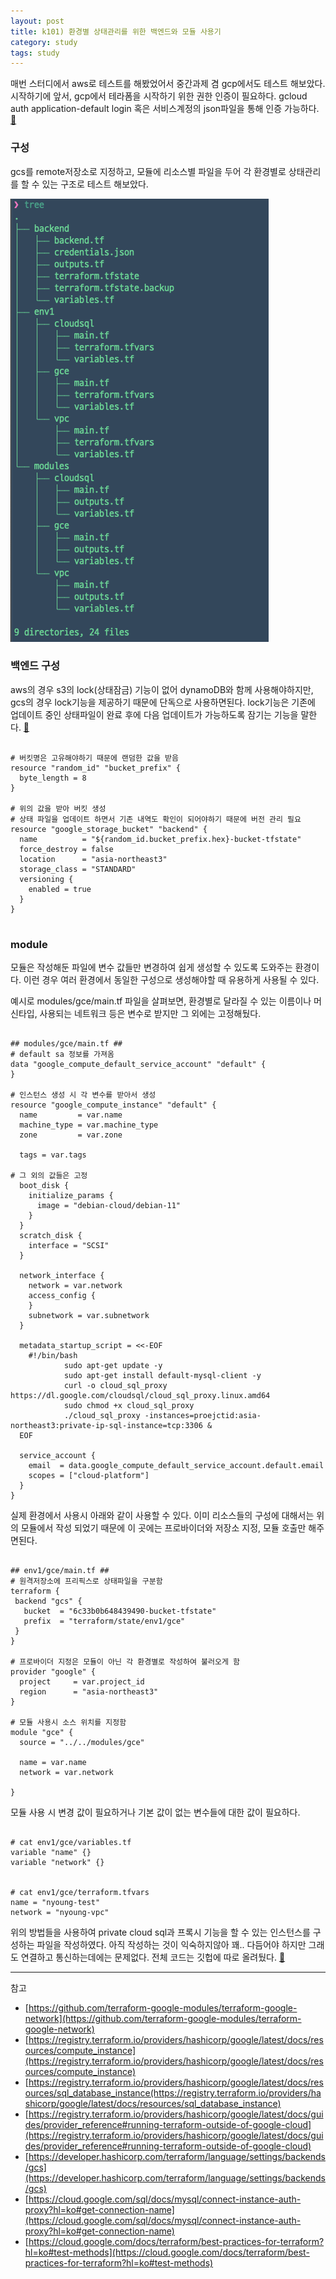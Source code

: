 ```yaml
---
layout: post
title: k101) 환경별 상태관리를 위한 백엔드와 모듈 사용기 
category: study
tags: study
---
```


매번 스터디에서 aws로 테스트를 해봤었어서 중간과제 겸 gcp에서도 테스트 해보았다.
시작하기에 앞서, gcp에서 테라폼을 시작하기 위한 권한 인증이 필요하다. gcloud auth application-default login 혹은 서비스계정의 json파일을 통해 인증 가능하다. [🔗](https://registry.terraform.io/providers/hashicorp/google/latest/docs/guides/provider_reference#running-terraform-outside-of-google-cloud)


### 구성
gcs를 remote저장소로 지정하고, 모듈에 리소스별 파일을 두어 각 환경별로 상태관리를 할 수 있는 구조로 테스트 해보았다.

![1-1](/assets/img/k101/1-1.png)


### 백엔드 구성
aws의 경우 s3의 lock(상태잠금) 기능이 없어 dynamoDB와 함께 사용해야하지만, gcs의 경우 lock기능을 제공하기 때문에 단독으로 사용하면된다. lock기능은 기존에 업데이트 중인 상태파일이 완료 후에 다음 업데이트가 가능하도록 잠기는 기능을 말한다. [🔗](https://developer.hashicorp.com/terraform/language/settings/backends/gcs)


```

# 버킷명은 고유해야하기 때문에 랜덤한 값을 받음
resource "random_id" "bucket_prefix" {
  byte_length = 8
}

# 위의 값을 받아 버킷 생성
# 상태 파일을 업데이트 하면서 기존 내역도 확인이 되어야하기 때문에 버전 관리 필요
resource "google_storage_bucket" "backend" {
  name          = "${random_id.bucket_prefix.hex}-bucket-tfstate"
  force_destroy = false
  location      = "asia-northeast3"
  storage_class = "STANDARD"
  versioning {
    enabled = true
  }
}


```


### module
모듈은 작성해둔 파일에 변수 값들만 변경하여 쉽게 생성할 수 있도록 도와주는 환경이다. 이런 경우 여러 환경에서 동일한 구성으로 생성해야할 때 유용하게 사용될 수 있다. 

예시로 modules/gce/main.tf 파일을 살펴보면, 환경별로 달라질 수 있는 이름이나 머신타입, 사용되는 네트워크 등은 변수로 받지만 그 외에는 고정해뒀다.


```

## modules/gce/main.tf ##
# default sa 정보를 가져옴
data "google_compute_default_service_account" "default" {
}

# 인스턴스 생성 시 각 변수를 받아서 생성
resource "google_compute_instance" "default" {
  name         = var.name
  machine_type = var.machine_type
  zone         = var.zone

  tags = var.tags

# 그 외의 값들은 고정
  boot_disk {
    initialize_params {
      image = "debian-cloud/debian-11"
    }
  }
  scratch_disk {
    interface = "SCSI"
  }

  network_interface {
    network = var.network
    access_config {
    }
    subnetwork = var.subnetwork
  }

  metadata_startup_script = <<-EOF
    #!/bin/bash
			sudo apt-get update -y
			sudo apt-get install default-mysql-client -y
			curl -o cloud_sql_proxy https://dl.google.com/cloudsql/cloud_sql_proxy.linux.amd64
			sudo chmod +x cloud_sql_proxy
			./cloud_sql_proxy -instances=proejctid:asia-northeast3:private-ip-sql-instance=tcp:3306 &
  EOF

  service_account {
    email  = data.google_compute_default_service_account.default.email
    scopes = ["cloud-platform"]
  }
}

```


실제 환경에서 사용시 아래와 같이 사용할 수 있다. 이미 리소스들의 구성에 대해서는 위의 모듈에서 작성 되었기 때문에 이 곳에는 프로바이더와 저장소 지정, 모듈 호출만 해주면된다. 


```

## env1/gce/main.tf ##
# 원격저장소에 프리픽스로 상태파일을 구분함
terraform {
 backend "gcs" {
   bucket  = "6c33b0b648439490-bucket-tfstate"
   prefix  = "terraform/state/env1/gce"
 }
}

# 프로바이더 지정은 모듈이 아닌 각 환경별로 작성하여 불러오게 함
provider "google" {
  project     = var.project_id
  region      = "asia-northeast3"
}

# 모듈 사용시 소스 위치를 지정함
module "gce" {
  source = "../../modules/gce"

  name = var.name
  network = var.network

}

```


모듈 사용 시 변경 값이 필요하거나 기본 값이 없는 변수들에 대한 값이 필요하다.



```

# cat env1/gce/variables.tf
variable "name" {}
variable "network" {}


# cat env1/gce/terraform.tfvars
name = "nyoung-test"
network = "nyoung-vpc"
```


위의 방법들을 사용하여 private cloud sql과 프록시 기능을 할 수 있는 인스턴스를 구성하는 파일을 작성하였다. 아직 작성하는 것이 익숙하지않아 꽤..  다듬어야 하지만 그래도 연결하고 통신하는데에는 문제없다. 전체 코드는 깃헙에 따로 올려뒀다. [🔗](https://github.com/nyoung08/t101/tree/main/mid)




---
참고
- [https://github.com/terraform-google-modules/terraform-google-network](https://github.com/terraform-google-modules/terraform-google-network)
- [https://registry.terraform.io/providers/hashicorp/google/latest/docs/resources/compute_instance](https://registry.terraform.io/providers/hashicorp/google/latest/docs/resources/compute_instance)
- [https://registry.terraform.io/providers/hashicorp/google/latest/docs/resources/sql_database_instance(https://registry.terraform.io/providers/hashicorp/google/latest/docs/resources/sql_database_instance)
- [https://registry.terraform.io/providers/hashicorp/google/latest/docs/guides/provider_reference#running-terraform-outside-of-google-cloud](https://registry.terraform.io/providers/hashicorp/google/latest/docs/guides/provider_reference#running-terraform-outside-of-google-cloud)
- [https://developer.hashicorp.com/terraform/language/settings/backends/gcs](https://developer.hashicorp.com/terraform/language/settings/backends/gcs)
- [https://cloud.google.com/sql/docs/mysql/connect-instance-auth-proxy?hl=ko#get-connection-name](https://cloud.google.com/sql/docs/mysql/connect-instance-auth-proxy?hl=ko#get-connection-name)
- [https://cloud.google.com/docs/terraform/best-practices-for-terraform?hl=ko#test-methods](https://cloud.google.com/docs/terraform/best-practices-for-terraform?hl=ko#test-methods)

